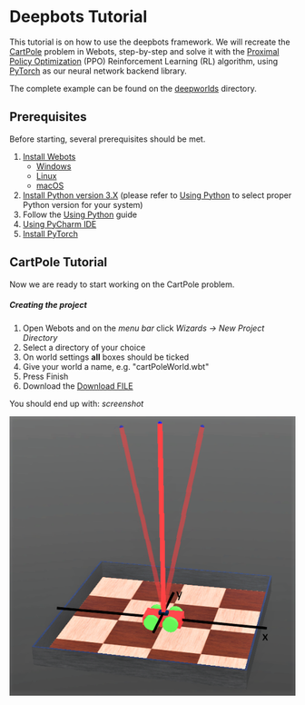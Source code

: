 # Deepbots Tutorial

This tutorial is on how to use the deepbots framework. We will recreate the 
[CartPole](https://gym.openai.com/envs/CartPole-v0/) problem in Webots, step-by-step and solve it with the 
[Proximal Policy Optimization](https://openai.com/blog/openai-baselines-ppo/) (PPO) Reinforcement Learning (RL) 
algorithm, using [PyTorch](https://pytorch.org/) as our neural network backend library.

The complete example can be found on the [deepworlds](https://github.com/aidudezzz/deepworlds/) directory. 


## Prerequisites

Before starting, several prerequisites should be met.

1. [Install Webots](https://cyberbotics.com/doc/guide/installing-webots)
    - [Windows](https://cyberbotics.com/doc/guide/installation-procedure#installation-on-windows)
    - [Linux](https://cyberbotics.com/doc/guide/installation-procedure#installation-on-linux)
    - [macOS](https://cyberbotics.com/doc/guide/installation-procedure#installation-on-macos)
2. [Install Python version 3.X](https://www.python.org/downloads/) (please refer to 
[Using Python](https://cyberbotics.com/doc/guide/using-python) to select proper Python version for your system) 
3. Follow the [Using Python](https://cyberbotics.com/doc/guide/using-python) guide
4. [Using PyCharm IDE](https://cyberbotics.com/doc/guide/using-your-ide#pycharm)
5. [Install PyTorch](https://pytorch.org/get-started/locally/)

## CartPole Tutorial
<!--TODO add screenshots-->
Now we are ready to start working on the CartPole problem.

##### Creating the project  
1. Open Webots and on the *menu bar* click *Wizards -> New Project Directory* 
2. Select a directory of your choice
3. On world settings **all** boxes should be ticked
4. Give your world a name, e.g. "cartPoleWorld.wbt"
5. Press Finish
6. Download the <a id="raw-url" href="https://raw.githubusercontent.com/aidudezzz/deepbots-tutorial/master/CartPoleRobot.wbo">Download FILE</a>

You should end up with: *screenshot*

![cartpole axis](/images/cartPoleWorldAxes.png)
